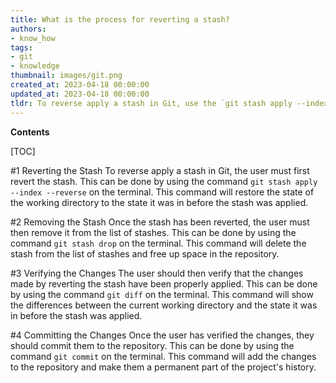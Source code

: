 ```yaml
---
title: What is the process for reverting a stash?
authors:
- know_how
tags:
- git
- knowledge
thumbnail: images/git.png
created_at: 2023-04-18 00:00:00
updated_at: 2023-04-18 00:00:00
tldr: To reverse apply a stash in Git, use the `git stash apply --index --reverse` command.
---
```


**Contents**

[TOC]

#1 Reverting the Stash
To reverse apply a stash in Git, the user must first revert the stash. This can be done by using the command `git stash apply --index --reverse` on the terminal. This command will restore the state of the working directory to the state it was in before the stash was applied.

#2 Removing the Stash
Once the stash has been reverted, the user must then remove it from the list of stashes. This can be done by using the command `git stash drop` on the terminal. This command will delete the stash from the list of stashes and free up space in the repository.

#3 Verifying the Changes
The user should then verify that the changes made by reverting the stash have been properly applied. This can be done by using the command `git diff` on the terminal. This command will show the differences between the current working directory and the state it was in before the stash was applied.

#4 Committing the Changes
Once the user has verified the changes, they should commit them to the repository. This can be done by using the command `git commit` on the terminal. This command will add the changes to the repository and make them a permanent part of the project's history.
